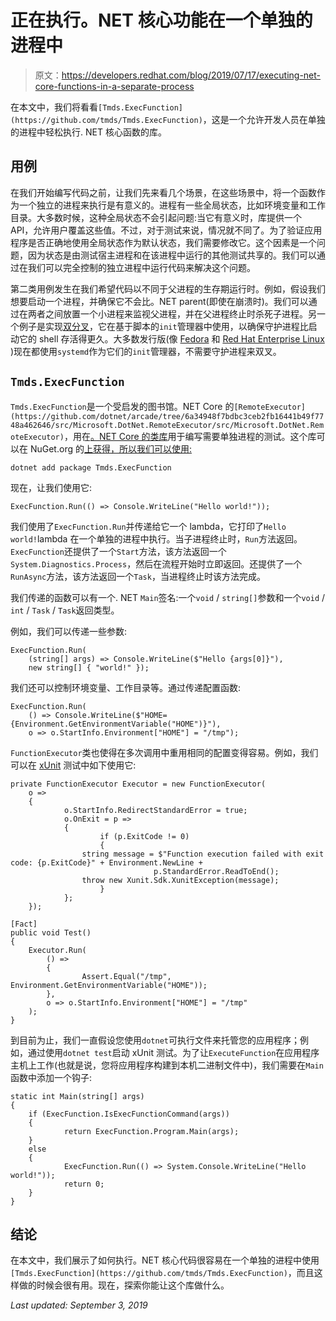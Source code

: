# 正在执行。NET 核心功能在一个单独的进程中

> 原文：<https://developers.redhat.com/blog/2019/07/17/executing-net-core-functions-in-a-separate-process>

在本文中，我们将看看`[Tmds.ExecFunction](https://github.com/tmds/Tmds.ExecFunction)`，这是一个允许开发人员在单独的进程中轻松执行. NET 核心函数的库。

## 用例

在我们开始编写代码之前，让我们先来看几个场景，在这些场景中，将一个函数作为一个独立的进程来执行是有意义的。进程有一些全局状态，比如环境变量和工作目录。大多数时候，这种全局状态不会引起问题:当它有意义时，库提供一个 API，允许用户覆盖这些值。不过，对于测试来说，情况就不同了。为了验证应用程序是否正确地使用全局状态作为默认状态，我们需要修改它。这个因素是一个问题，因为状态是由测试宿主进程和在该进程中运行的其他测试共享的。我们可以通过在我们可以完全控制的独立进程中运行代码来解决这个问题。

第二类用例发生在我们希望代码以不同于父进程的生存期运行时。例如，假设我们想要启动一个进程，并确保它不会比。NET parent(即使在崩溃时)。我们可以通过在两者之间放置一个小进程来监视父进程，并在父进程终止时杀死子进程。另一个例子是实现[双分叉](http://thelinuxjedi.blogspot.com/2014/02/why-use-double-fork-to-daemonize.html)，它在基于脚本的`init`管理器中使用，以确保守护进程比启动它的 shell 存活得更久。大多数发行版(像 [Fedora](https://getfedora.org/) 和 [Red Hat Enterprise Linux](https://www.redhat.com/en/technologies/linux-platforms/enterprise-linux) )现在都使用`systemd`作为它们的`init`管理器，不需要守护进程来双叉。

## `Tmds.ExecFunction`

`Tmds.ExecFunction`是一个受启发的图书馆。NET Core 的`[RemoteExecutor](https://github.com/dotnet/arcade/tree/6a34948f7bdbc3ceb2fb16441b49f7748a462646/src/Microsoft.DotNet.RemoteExecutor/src/Microsoft.DotNet.RemoteExecutor)`，用在[。NET Core 的类库](https://github.com/dotnet/corefx/)用于编写需要单独进程的测试。这个库可以在 NuGet.org 的[上获得，所以我们可以使用:](https://www.nuget.org)

```
dotnet add package Tmds.ExecFunction
```

现在，让我们使用它:

```
ExecFunction.Run(() => Console.WriteLine("Hello world!"));
```

我们使用了`ExecFunction.Run`并传递给它一个 lambda，它打印了`Hello world!`lambda 在一个单独的进程中执行。当子进程终止时，`Run`方法返回。`ExecFunction`还提供了一个`Start`方法，该方法返回一个`System.Diagnostics.Process`，然后在流程开始时立即返回。还提供了一个`RunAsync`方法，该方法返回一个`Task`，当进程终止时该方法完成。

我们传递的函数可以有一个. NET `Main`签名:一个`void` / `string[]`参数和一个`void` / `int` / `Task` / `Task`返回类型。

例如，我们可以传递一些参数:

```
ExecFunction.Run(
    (string[] args) => Console.WriteLine($"Hello {args[0]}"),
    new string[] { "world!" });

```

我们还可以控制环境变量、工作目录等。通过传递配置函数:

```
ExecFunction.Run(
    () => Console.WriteLine($"HOME={Environment.GetEnvironmentVariable("HOME")}"),
    o => o.StartInfo.Environment["HOME"] = "/tmp");

```

`FunctionExecutor`类也使得在多次调用中重用相同的配置变得容易。例如，我们可以在 [xUnit](https://xunit.net/) 测试中如下使用它:

```
private FunctionExecutor Executor = new FunctionExecutor(
    o =>
    {
            o.StartInfo.RedirectStandardError = true;
            o.OnExit = p =>
            {
                    if (p.ExitCode != 0)
                    {
                string message = $"Function execution failed with exit code: {p.ExitCode}" + Environment.NewLine +
                                p.StandardError.ReadToEnd();
                throw new Xunit.Sdk.XunitException(message);
                    }
            };
    });

[Fact]
public void Test()
{
    Executor.Run(
        () =>
        {
                Assert.Equal("/tmp", Environment.GetEnvironmentVariable("HOME"));
        },
        o => o.StartInfo.Environment["HOME"] = "/tmp"
    );
}

```

到目前为止，我们一直假设您使用`dotnet`可执行文件来托管您的应用程序；例如，通过使用`dotnet test`启动 xUnit 测试。为了让`ExecuteFunction`在应用程序主机上工作(也就是说，您将应用程序构建到本机二进制文件中)，我们需要在`Main`函数中添加一个钩子:

```
static int Main(string[] args)
{
    if (ExecFunction.IsExecFunctionCommand(args))
    {
            return ExecFunction.Program.Main(args);
    }
    else
    {
            ExecFunction.Run(() => System.Console.WriteLine("Hello world!"));
            return 0;
    }
}

```

## 结论

在本文中，我们展示了如何执行。NET 核心代码很容易在一个单独的进程中使用`[Tmds.ExecFunction](https://github.com/tmds/Tmds.ExecFunction)`，而且这样做的时候会很有用。现在，探索你能让这个库做什么。

*Last updated: September 3, 2019*